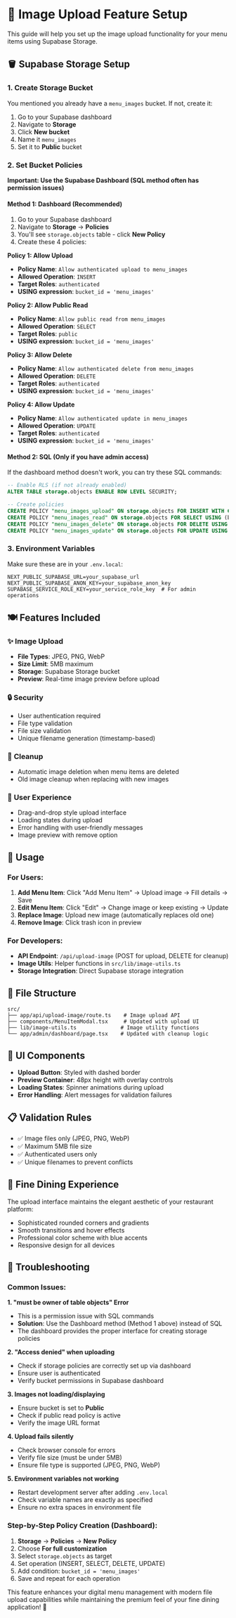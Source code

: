 # 📸 Image Upload Feature Setup

This guide will help you set up the image upload functionality for your menu items using Supabase Storage.

## 🪣 Supabase Storage Setup

### 1. Create Storage Bucket
You mentioned you already have a `menu_images` bucket. If not, create it:

1. Go to your Supabase dashboard
2. Navigate to **Storage**
3. Click **New bucket**
4. Name it `menu_images`
5. Set it to **Public** bucket

### 2. Set Bucket Policies
**Important: Use the Supabase Dashboard (SQL method often has permission issues)**

#### Method 1: Dashboard (Recommended)
1. Go to your Supabase dashboard
2. Navigate to **Storage** → **Policies**
3. You'll see `storage.objects` table - click **New Policy**
4. Create these 4 policies:

**Policy 1: Allow Upload**
- **Policy Name**: `Allow authenticated upload to menu_images`
- **Allowed Operation**: `INSERT`
- **Target Roles**: `authenticated`
- **USING expression**: `bucket_id = 'menu_images'`

**Policy 2: Allow Public Read**
- **Policy Name**: `Allow public read from menu_images`
- **Allowed Operation**: `SELECT`
- **Target Roles**: `public`
- **USING expression**: `bucket_id = 'menu_images'`

**Policy 3: Allow Delete**
- **Policy Name**: `Allow authenticated delete from menu_images`
- **Allowed Operation**: `DELETE`
- **Target Roles**: `authenticated`
- **USING expression**: `bucket_id = 'menu_images'`

**Policy 4: Allow Update**
- **Policy Name**: `Allow authenticated update in menu_images`
- **Allowed Operation**: `UPDATE`
- **Target Roles**: `authenticated`
- **USING expression**: `bucket_id = 'menu_images'`

#### Method 2: SQL (Only if you have admin access)
If the dashboard method doesn't work, you can try these SQL commands:

```sql
-- Enable RLS (if not already enabled)
ALTER TABLE storage.objects ENABLE ROW LEVEL SECURITY;

-- Create policies
CREATE POLICY "menu_images_upload" ON storage.objects FOR INSERT WITH CHECK (bucket_id = 'menu_images');
CREATE POLICY "menu_images_read" ON storage.objects FOR SELECT USING (bucket_id = 'menu_images');
CREATE POLICY "menu_images_delete" ON storage.objects FOR DELETE USING (bucket_id = 'menu_images');
CREATE POLICY "menu_images_update" ON storage.objects FOR UPDATE USING (bucket_id = 'menu_images');
```

### 3. Environment Variables
Make sure these are in your `.env.local`:

```env
NEXT_PUBLIC_SUPABASE_URL=your_supabase_url
NEXT_PUBLIC_SUPABASE_ANON_KEY=your_supabase_anon_key
SUPABASE_SERVICE_ROLE_KEY=your_service_role_key  # For admin operations
```

## 🍽️ Features Included

### ✨ **Image Upload**
- **File Types**: JPEG, PNG, WebP
- **Size Limit**: 5MB maximum
- **Storage**: Supabase Storage bucket
- **Preview**: Real-time image preview before upload

### 🔒 **Security**
- User authentication required
- File type validation
- File size validation
- Unique filename generation (timestamp-based)

### 🧹 **Cleanup**
- Automatic image deletion when menu items are deleted
- Old image cleanup when replacing with new images

### 📱 **User Experience**
- Drag-and-drop style upload interface
- Loading states during upload
- Error handling with user-friendly messages
- Image preview with remove option

## 🚀 **Usage**

### For Users:
1. **Add Menu Item**: Click "Add Menu Item" → Upload image → Fill details → Save
2. **Edit Menu Item**: Click "Edit" → Change image or keep existing → Update
3. **Replace Image**: Upload new image (automatically replaces old one)
4. **Remove Image**: Click trash icon in preview

### For Developers:
- **API Endpoint**: `/api/upload-image` (POST for upload, DELETE for cleanup)
- **Image Utils**: Helper functions in `src/lib/image-utils.ts`
- **Storage Integration**: Direct Supabase storage integration

## 🔧 **File Structure**
```
src/
├── app/api/upload-image/route.ts    # Image upload API
├── components/MenuItemModal.tsx     # Updated with upload UI
├── lib/image-utils.ts              # Image utility functions
└── app/admin/dashboard/page.tsx    # Updated with cleanup logic
```

## 🎨 **UI Components**
- **Upload Button**: Styled with dashed border
- **Preview Container**: 48px height with overlay controls
- **Loading States**: Spinner animations during upload
- **Error Handling**: Alert messages for validation failures

## 📋 **Validation Rules**
- ✅ Image files only (JPEG, PNG, WebP)
- ✅ Maximum 5MB file size
- ✅ Authenticated users only
- ✅ Unique filenames to prevent conflicts

## 🍷 **Fine Dining Experience**
The upload interface maintains the elegant aesthetic of your restaurant platform:
- Sophisticated rounded corners and gradients
- Smooth transitions and hover effects
- Professional color scheme with blue accents
- Responsive design for all devices

## 🔧 **Troubleshooting**

### Common Issues:

**1. "must be owner of table objects" Error**
- This is a permission issue with SQL commands
- **Solution**: Use the Dashboard method (Method 1 above) instead of SQL
- The dashboard provides the proper interface for creating storage policies

**2. "Access denied" when uploading**
- Check if storage policies are correctly set up via dashboard
- Ensure user is authenticated
- Verify bucket permissions in Supabase dashboard

**3. Images not loading/displaying**
- Ensure bucket is set to **Public**
- Check if public read policy is active
- Verify the image URL format

**4. Upload fails silently**
- Check browser console for errors
- Verify file size (must be under 5MB)
- Ensure file type is supported (JPEG, PNG, WebP)

**5. Environment variables not working**
- Restart development server after adding `.env.local`
- Check variable names are exactly as specified
- Ensure no extra spaces in environment file

### Step-by-Step Policy Creation (Dashboard):
1. **Storage** → **Policies** → **New Policy**
2. Choose **For full customization**
3. Select `storage.objects` as target
4. Set operation (INSERT, SELECT, DELETE, UPDATE)
5. Add condition: `bucket_id = 'menu_images'`
6. Save and repeat for each operation

This feature enhances your digital menu management with modern file upload capabilities while maintaining the premium feel of your fine dining application! 🥂
